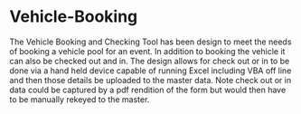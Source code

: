 # Vehicle-Booking
The Vehicle Booking and Checking Tool has been design to meet the needs of booking a vehicle pool for an event. In addition to booking the vehicle it can also be checked out and in. The design allows for check out or in to be done via a hand held device capable of running Excel including VBA off line and then those details be uploaded to the master data. Note check out or in data could be captured by a pdf rendition of the form but would then have to be manually rekeyed to the master.
